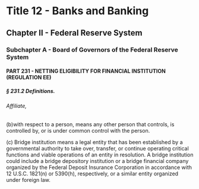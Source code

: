 
# Title 12 - Banks and Banking
## Chapter II - Federal Reserve System
### Subchapter A - Board of Governors of the Federal Reserve System
#### PART 231 - NETTING ELIGIBILITY FOR FINANCIAL INSTITUTION (REGULATION EE)
##### § 231.2 Definitions.
###### Affiliate,

(b)with respect to a person, means any other person that controls, is controlled by, or is under common control with the person.

(c) Bridge institution means a legal entity that has been established by a governmental authority to take over, transfer, or continue operating critical functions and viable operations of an entity in resolution. A bridge institution could include a bridge depository institution or a bridge financial company organized by the Federal Deposit Insurance Corporation in accordance with 12 U.S.C. 1821(n) or 5390(h), respectively, or a similar entity organized under foreign law.
